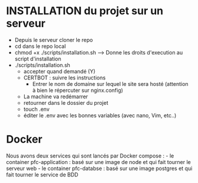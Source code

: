 # INSTALLATION du projet sur un serveur

- Depuis le serveur cloner le repo 
- cd dans le repo local
- chmod +x ./scripts/installation.sh --> Donne les droits d'execution au script d'installation
- ./scripts/installation.sh
  - accepter quand demandé (Y)
  - CERTBOT : suivre les instructions 
    - Entrer le nom de domaine sur lequel le site sera hosté (attention à bien le répercuter sur nginx.config) 
  - La machine va redémarrer
  - retourner dans le dossier du projet
  - touch .env
  - éditer le .env avec les bonnes variables (avec nano, Vim, etc..)


# Docker

Nous avons deux services qui sont lancés par Docker compose :
    - le container pfc-application : basé sur une image de node et qui fait tourner le serveur web
    - le container pfc-databse : basé sur une image postgres et qui fait tourner le service de BDD